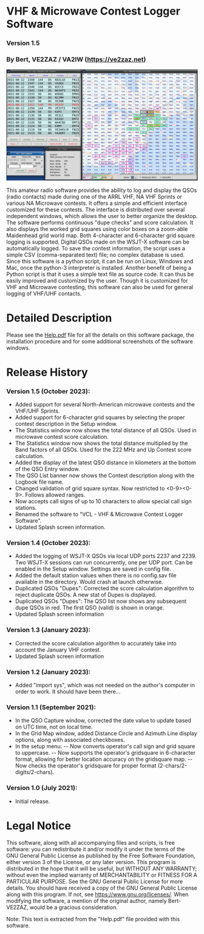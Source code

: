 # VHF & Microwave Contest Logger Software
### Version 1.5
### By Bert, VE2ZAZ / VA2IW (https://ve2zaz.net)

![The VHF & Microwave Contest Logger software windows](/images/All_Windows.png "The VHF & Microwave Contest Logger software windows")

This amateur radio software provides the ability to log and display the QSOs (radio contacts) made during one of the ARRL VHF, NA VHF Sprints or various NA Microwave contests. It offers a simple and efficient interface customized for these contests. The interface is distributed over several independent windows, which allows the user to better organize the desktop. The software performs continuous "dupe checks" and score calculation. It also displays the worked grid squares using color boxes on a zoom-able Maidenhead grid world map. Both 4-character and 6-character grid square logging is supported. Digital QSOs made on the WSJT-X software can be automatically logged. To save the contest information, the script uses a simple CSV (comma-separated text) file; no complex database is used. Since this software is a python script, it can be run on Linux, Windows and Mac, once the python-3 interpreter is installed. Another benefit of being a Python script is that it uses a simple text file as source code. It can thus be easily improved and customized by the user. Though it is customized for VHF and Microwave contesting, this software can also be used for general logging of VHF/UHF contacts. 

# Detailed Description
Please see the [Help.pdf](./Help.pdf) file for all the details on this software package, the installation procedure and  for some additional screenshots of the software windows.

# Release History
### Version 1.5 (October 2023):
- Added support for several North-American microwave contests and the VHF/UHF Sprints.
- Added support for 6-character grid squares by selecting the proper contest description in the Setup window.
- The Statistics window now shows the total distance of all QSOs. Used in microwave contest score calculation.
- The Statistics window now shows the total distance multiplied by the Band factors of all QSOs. Used for the 222 MHz and Up Contest score calculation.
- Added the display of the latest QSO distance in kilometers at the bottom of the QSO Entry window.
- The QSO List banner now shows the Contest description along with the Logbook file name.
- Changed validation of grid square syntax. Now restricted to <A-R><A-R><0-9><0-9><A-X><A-X>. Follows allowed ranges.
- Now accepts call signs of up to 10 characters to allow special call sign stations.
- Renamed the software to "VCL - VHF & Microwave Contest Logger Software".
- Updated Splash screen information.
### Version 1.4 (October 2023):
- Added the logging of WSJT-X QSOs via local UDP ports 2237 and 2239. Two WSJT-X sessions can run concurrently, one per UDP port. Can be enabled in the Setup window. Settings are saved in config file.
- Added the default station values when there is no config.sav file available in the directory. Would crash at launch otherwise.
- Duplicated QSOs "Dupes": Corrected the score calculation algorithm to reject duplicate QSOs. A new stat of Dupes is displayed.
- Duplicated QSOs "Dupes": The QSO list now shows any subsequent dupe QSOs in red. The first QSO (valid) is shown in orange.
- Updated Splash screen information
### Version 1.3 (January 2023):
- Corrected the score calculation algorithm to accurately take into account the January VHF contest.
- Updated Splash screen information
### Version 1.2 (January 2023):
- Added "import sys", which was not needed on the author's computer in order to work. It should have been there...
### Version 1.1 (September 2021):
- In the QSO Capture window, corrected the date value to update based on UTC time, not on local time.
- In the Grid Map window, added Distance Circle and Azimuth Line display options, along with associated checkboxes.
- In the setup menu: 
-- Now converts operator's call sign and grid square to uppercase.
-- Now supports the operator's gridsquare in 6-character format, allowing for better location accuracy on the gridsquare map.
-- Now checks the operator's gridsquare for proper format (2-chars/2-digits/2-chars).
### Version 1.0 (July 2021):
- Initial release.    

# Legal Notice
This software, along with all accompanying files and scripts, is free software: you can redistribute it and/or modify it under the terms of the GNU General Public License as published by the Free Software Foundation, either version 3 of the License, or any later version. This program is distributed in the hope that it will be useful, but WITHOUT ANY WARRANTY; without even the implied warranty of MERCHANTABILITY or FITNESS FOR A PARTICULAR PURPOSE.  See the GNU General Public License for more details. You should have received a copy of the GNU General Public License along with this program.  If not, see <https://www.gnu.org/licenses/>. When modifying the software, a mention of the original author, namely Bert-VE2ZAZ, would be a gracious consideration.

Note: This text is extracted from the "Help.pdf" file provided with this software.
